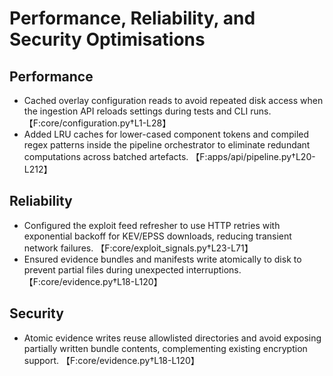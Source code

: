 # Performance, Reliability, and Security Optimisations

## Performance
- Cached overlay configuration reads to avoid repeated disk access when the ingestion API reloads settings during tests and CLI runs. 【F:core/configuration.py†L1-L28】
- Added LRU caches for lower-cased component tokens and compiled regex patterns inside the pipeline orchestrator to eliminate redundant computations across batched artefacts. 【F:apps/api/pipeline.py†L20-L212】

## Reliability
- Configured the exploit feed refresher to use HTTP retries with exponential backoff for KEV/EPSS downloads, reducing transient network failures. 【F:core/exploit_signals.py†L23-L71】
- Ensured evidence bundles and manifests write atomically to disk to prevent partial files during unexpected interruptions. 【F:core/evidence.py†L18-L120】

## Security
- Atomic evidence writes reuse allowlisted directories and avoid exposing partially written bundle contents, complementing existing encryption support. 【F:core/evidence.py†L18-L120】
